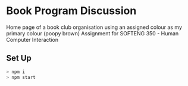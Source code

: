 # Book Program Discussion

Home page of a book club organisation using an assigned colour as my primary colour (poopy brown) 
Assignment for SOFTENG 350 - Human Computer Interaction

## Set Up
```bash
> npm i
> npm start
```
